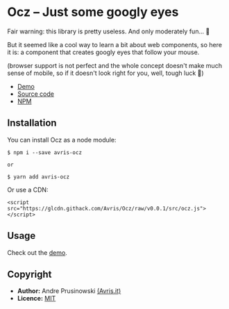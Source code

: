 # Ocz – Just some googly eyes

Fair warning: this library is pretty useless. And only moderately fun... 🤷‍

But it seemed like a cool way to learn a bit about web components, so here it is:
a component that creates googly eyes that follow your mouse.


(browser support is not perfect and the whole concept doesn't make much sense of mobile, so if it doesn't look right for you, well, tough luck 🤷‍)

 - [Demo](https://ocz.avris.it)
 - [Source code](https://gitlab.com/Avris/Ocz) 
 - [NPM](https://www.npmjs.com/package/avris-sorteocz) 

## Installation

You can install Ocz as a node module:

    $ npm i --save avris-ocz
    
    or
    
    $ yarn add avris-ocz

Or use a CDN:

    <script src="https://glcdn.githack.com/Avris/Ocz/raw/v0.0.1/src/ocz.js"></script>
    
## Usage

Check out the [demo](https://ocz.avris.it).

## Copyright
 
 * **Author:** Andre Prusinowski [(Avris.it)](https://avris.it)
 * **Licence:** [MIT](https://mit.avris.it)
 
